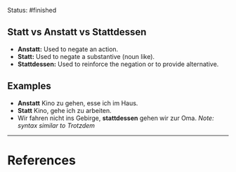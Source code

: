 Status: #finished 
## Statt vs Anstatt vs Stattdessen
- **Anstatt:** Used to negate an action. 
- **Statt:** Used to negate a substantive (noun like).
- **Stattdessen:** Used to reinforce the negation or to provide alternative.
## Examples
- **Anstatt** Kino zu gehen, esse ich im Haus. 
- **Statt** Kino, gehe ich zu arbeiten. 
- Wir fahren nicht ins Gebirge, **stattdessen** gehen wir zur Oma. 
	*Note: syntax similar to Trotzdem*
---
# References
